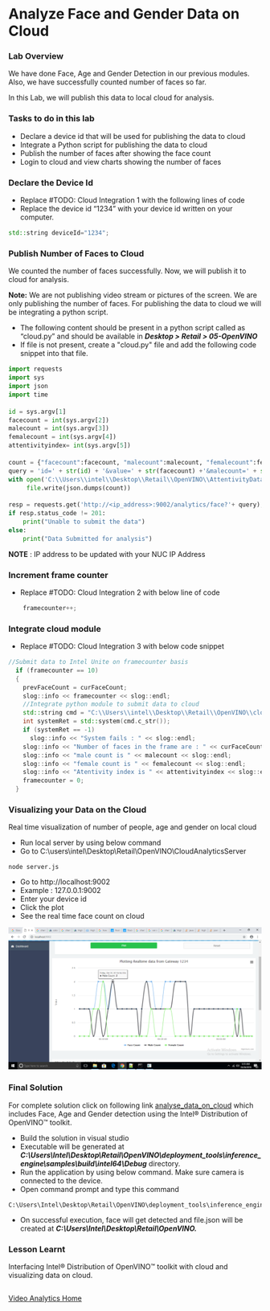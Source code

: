 # Analyze Face and Gender Data on Cloud
### Lab Overview
We have done Face, Age and Gender Detection in our previous modules. Also, we have successfully counted number of faces so far.

In this Lab, we will publish this data to local cloud for analysis.

### Tasks to do in this lab

- Declare a device id that will be used for publishing the data to cloud
- Integrate a Python script for publishing the data to cloud
- Publish the number of faces after showing the face count
- Login to cloud and view charts showing the number of faces

### Declare the Device Id
- Replace #TODO: Cloud Integration 1 with the following lines of code
- Replace the device id “1234” with your device id written on your computer.

```cpp
std::string deviceId="1234";
```

### Publish Number of Faces to Cloud

We counted the number of faces successfully. Now, we will publish it to cloud for analysis.       

**Note:** We are not publishing video stream or pictures of the screen. We are only publishing the number of faces. For publishing the data to cloud we will be integrating a python script.
- The following content should be present in a python script called as “cloud.py” and should be available in ***Desktop > Retail > 05-OpenVINO***
- If file is not present, create a "cloud.py" file and add the following code snippet into that file.


```python
import requests
import sys
import json
import time

id = sys.argv[1]
facecount = int(sys.argv[2])
malecount = int(sys.argv[3])
femalecount = int(sys.argv[4])
attentivityindex= int(sys.argv[5])

count = {"facecount":facecount, "malecount":malecount, "femalecount":femalecount, "attentivityindex":attentivityindex, "timestamp":time.strftime('%H:%M:%S')}
query = 'id=' + str(id) + '&value=' + str(facecount) +'&malecount=' + str(malecount) +'&femalecount=' + str(femalecount);
with open('C:\\Users\\intel\\Desktop\\Retail\\OpenVINO\\AttentivityData.json', 'w') as file:
     file.write(json.dumps(count))

resp = requests.get('http://<ip_address>:9002/analytics/face?'+ query);
if resp.status_code != 201:
	print("Unable to submit the data")
else:
    print("Data Submitted for analysis")
 ```
**NOTE** : IP address to be updated with your NUC IP Address


### Increment frame counter
- Replace #TODO: Cloud Integration 2 with below line of code

```cpp
	framecounter++;
```

### Integrate cloud module
- Replace #TODO: Cloud Integration 3 with below code snippet

```cpp
//Submit data to Intel Unite on framecounter basis
  if (framecounter == 10)
  {
    prevFaceCount = curFaceCount;
    slog::info << framecounter << slog::endl;
    //Integrate python module to submit data to cloud
    std::string cmd = "C:\\Users\\intel\\Desktop\\Retail\\OpenVINO\\cloud.py " + deviceId + " " + std::to_string(curFaceCount) + " " + std::to_string(malecount) + " " + std::to_string(femalecount) + " " + std::to_string(attentivityindex);
    int systemRet = std::system(cmd.c_str());
    if (systemRet == -1)
      slog::info << "System fails : " << slog::endl;
    slog::info << "Number of faces in the frame are : " << curFaceCount << slog::endl;
    slog::info << "male count is " << malecount << slog::endl;
    slog::info << "female count is " << femalecount << slog::endl;
    slog::info << "Atentivity index is " << attentivityindex << slog::endl;
    framecounter = 0;
  }
```
### Visualizing your Data on the Cloud
Real time visualization of number of people, age and gender on local cloud
- Run local server by using below command
- Go to C:\users\intel\Desktop\Retail\OpenVINO\CloudAnalyticsServer

```
node server.js
 ```
- Go to http://localhost:9002
- Example : 127.0.0.1:9002
- Enter your device id
- Click the plot
- See the real time face count on cloud

![](images/cloudAnalysis.png)

###  Final Solution

For complete solution click on following link [analyse_data_on_cloud](./solutions/cloudanalysis.md) which includes Face, Age and Gender detection using the Intel® Distribution of OpenVINO™ toolkit.

- Build the solution in visual studio
- Executable will be generated at ***C:\Users\Intel\Desktop\Retail\OpenVINO\deployment_tools\inference_engine\samples\build\intel64\Debug*** directory.
- Run the application by using below command. Make sure camera is connected to the device.
- Open command prompt and type this command

```
C:\Users\Intel\Desktop\Retail\OpenVINO\deployment_tools\inference_engine\samples\build\intel64\Debug\interactive_face_detection_demo.exe
 ```
- On successful execution, face will get detected and file.json will be created at ***C:\Users\Intel\Desktop\Retail\OpenVINO\.***
### Lesson Learnt
Interfacing Intel® Distribution of OpenVINO™ toolkit with cloud and visualizing data on cloud.


##  

[Video Analytics Home](./README.md)
